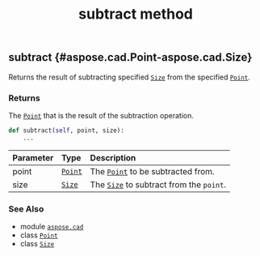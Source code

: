﻿---
title: subtract method
second_title: Aspose.CAD for Python via .NET API References
description: 
type: docs
weight: 60
url: /python-net/aspose.cad/point/subtract/
is_root: false
---

## subtract {#aspose.cad.Point-aspose.cad.Size}

Returns the result of subtracting specified [`Size`](/cad/python-net/aspose.cad/size) from the specified [`Point`](/cad/python-net/aspose.cad/point).


### Returns 


The [`Point`](/cad/python-net/aspose.cad/point) that is the result of the subtraction operation.


```python
def subtract(self, point, size):
    ...
```


| Parameter | Type | Description |
| :- | :- | :- |
| point | [`Point`](/cad/python-net/aspose.cad/point) | The [`Point`](/cad/python-net/aspose.cad/point) to be subtracted from. |
| size | [`Size`](/cad/python-net/aspose.cad/size) | The [`Size`](/cad/python-net/aspose.cad/size) to subtract from the `point`. |



### See Also
* module [`aspose.cad`](../../)
* class [`Point`](/cad/python-net/aspose.cad/point)
* class [`Size`](/cad/python-net/aspose.cad/size)
